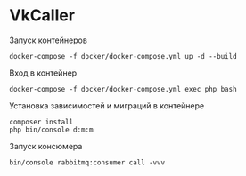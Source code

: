 # VkCaller

Запуск контейнеров
```shell
docker-compose -f docker/docker-compose.yml up -d --build
```

Вход в контейнер
```shell
docker-compose -f docker/docker-compose.yml exec php bash
```

Установка зависимостей и миграций в контейнере
```shell
composer install
php bin/console d:m:m
```

Запуск консюмера
```shell
bin/console rabbitmq:consumer call -vvv
```
